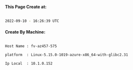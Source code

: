 
   
#### This Page Create at:

```bash

2022-09-10 - 16:26:39 UTC

```

#### Create By Machine:

```bash

Host Name : fv-az457-575

platform  : Linux-5.15.0-1019-azure-x86_64-with-glibc2.31

Ip Local  : 10.1.0.152

```

